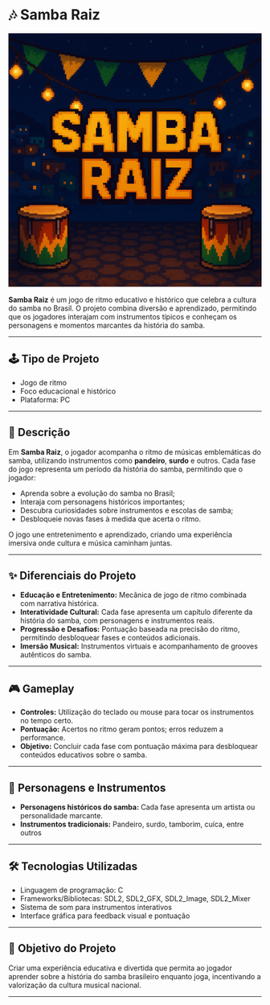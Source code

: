 # 🎶 Samba Raiz

<p align="center">
  <img src="./capaSambaRaiz.png" alt="Capa do Jogo" width="600">
</p>

**Samba Raiz** é um jogo de ritmo educativo e histórico que celebra a cultura do samba no Brasil. O projeto combina diversão e aprendizado, permitindo que os jogadores interajam com instrumentos típicos e conheçam os personagens e momentos marcantes da história do samba.

---

## 🕹️ Tipo de Projeto
- Jogo de ritmo
- Foco educacional e histórico
- Plataforma: PC

---

## 📖 Descrição
Em **Samba Raiz**, o jogador acompanha o ritmo de músicas emblemáticas do samba, utilizando instrumentos como **pandeiro**, **surdo** e outros. Cada fase do jogo representa um período da história do samba, permitindo que o jogador:

- Aprenda sobre a evolução do samba no Brasil;
- Interaja com personagens históricos importantes;
- Descubra curiosidades sobre instrumentos e escolas de samba;
- Desbloqueie novas fases à medida que acerta o ritmo.

O jogo une entretenimento e aprendizado, criando uma experiência imersiva onde cultura e música caminham juntas.

---

## ✨ Diferenciais do Projeto
- **Educação e Entretenimento:** Mecânica de jogo de ritmo combinada com narrativa histórica.
- **Interatividade Cultural:** Cada fase apresenta um capítulo diferente da história do samba, com personagens e instrumentos reais.
- **Progressão e Desafios:** Pontuação baseada na precisão do ritmo, permitindo desbloquear fases e conteúdos adicionais.
- **Imersão Musical:** Instrumentos virtuais e acompanhamento de grooves autênticos do samba.

---

## 🎮 Gameplay
- **Controles:** Utilização do teclado ou mouse para tocar os instrumentos no tempo certo.
- **Pontuação:** Acertos no ritmo geram pontos; erros reduzem a performance.
- **Objetivo:** Concluir cada fase com pontuação máxima para desbloquear conteúdos educativos sobre o samba.

---

## 👥 Personagens e Instrumentos
- **Personagens históricos do samba:** Cada fase apresenta um artista ou personalidade marcante.
- **Instrumentos tradicionais:** Pandeiro, surdo, tamborim, cuíca, entre outros

---

## 🛠️ Tecnologias Utilizadas
- Linguagem de programação: C
- Frameworks/Bibliotecas: SDL2, SDL2_GFX, SDL2_Image, SDL2_Mixer
- Sistema de som para instrumentos interativos
- Interface gráfica para feedback visual e pontuação

---

## 🎯 Objetivo do Projeto
Criar uma experiência educativa e divertida que permita ao jogador aprender sobre a história do samba brasileiro enquanto joga, incentivando a valorização da cultura musical nacional.

---

